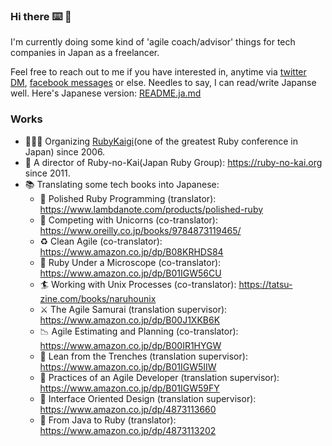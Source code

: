 ### Hi there :keyboard: :zombie:

I'm currently doing some kind of 'agile coach/advisor' things for tech companies in Japan as a freelancer.

Feel free to reach out to me if you have interested in, anytime via [twitter DM](https://twitter.com/kakutani), [facebook messages](https://fb.me/kakutani) or else. Needles to say, I can read/write Japanse well. Here's Japanese version: [README.ja.md](./README.ja.md)

### Works

* 🧑‍🤝‍🧑 Organizing [RubyKaigi](https://rubykaigi.org)(one of the greatest Ruby conference in Japan) since 2006.
* 🔴 A director of Ruby-no-Kai(Japan Ruby Group): https://ruby-no-kai.org since 2011.
* 📚 Translating some tech books into Japanese:
  * 💅 Polished Ruby Programming (translator): https://www.lambdanote.com/products/polished-ruby
  * 🦄 Competing with Unicorns (co-translator): https://www.oreilly.co.jp/books/9784873119465/
  * ♻️ Clean Agile (co-translator): https://www.amazon.co.jp/dp/B08KRHDS84
  * 🔬 Ruby Under a Microscope (co-translator): https://www.amazon.co.jp/dp/B01IGW56CU
  * 🏄 Working with Unix Processes (co-translator): https://tatsu-zine.com/books/naruhounix
  * ⚔️ The Agile Samurai (translation supervisor): https://www.amazon.co.jp/dp/B00J1XKB6K
  * 📉 Agile Estimating and Planning (co-translator): https://www.amazon.co.jp/dp/B00IR1HYGW
  * 🚙 Lean from the Trenches (translation supervisor): https://www.amazon.co.jp/dp/B01IGW5IIW
  * 👼 Practices of an Agile Developer (translation supervisor): https://www.amazon.co.jp/dp/B01IGW59FY
  * 🍕 Interface Oriented Design (translation supervisor): https://www.amazon.co.jp/dp/4873113660
  * 🚣 From Java to Ruby (translator): https://www.amazon.co.jp/dp/4873113202

<!--
**kakutani/kakutani** is a ✨ _special_ ✨ repository because its `README.md` (this file) appears on your GitHub profile.

Here are some ideas to get you started:

- 🔭 I’m currently working on ...
- 🌱 I’m currently learning ...
- 👯 I’m looking to collaborate on ...
- 🤔 I’m looking for help with ...
- 💬 Ask me about ...
- 📫 How to reach me: ...
- 😄 Pronouns: ...
- ⚡ Fun fact: ...
-->
